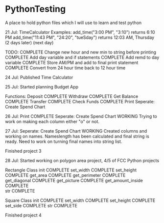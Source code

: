 # PythonTesting
A place to hold python files which I will use to learn and test python 

21 Jul:
TimeCalculator
Examples:
add_time("3:00 PM", "3:10") returns 6:10 PM
add_time("11:43 PM", "24:20", "tueSday") returns 12:03 AM, Thursday (2 days later)
(next day)

TODO:
COMPLETE Change new hour and new min to string before printing
COMPLETE Add day variable and if statements
COMPLETE Add remd to day variable
COMPLETE Store AM/PM and add to final print statement
COMPLETE Convert from 24 hour time back to 12 hour time

24 Jul:
Published Time Calculator

25 Jul:
Started planning Budget App

Functions:
Deposit COMPLETE
Withdraw COMPLETE
Get Balance COMPLETE
Transfer COMPLETE
Check Funds COMPLETE
Print
Seperate: Create Spend Chart

26 Jul:
Print                           COMPLETE
Seperate: Create Spend Chart    WORKING
Trying to work on making each column either "o" or not.

27 Jul:
Seperate: Create Spend Chart    WORKING
Created columns and working on names.
Nameslength has been calculated and final string is ready.
Need to work on turning final names into string list.

Finished project 3

28 Jul:
Started working on polygon area project, 4/5 of FCC Python projects

Rectangle Class
init                COMPLETE
set_width           COMPLETE
set_height          COMPLETE
get_area            COMPLETE
get_perimeter       COMPLETE               
get_diagonal        COMPLETE
get_picture         COMPLETE
get_amount_inside   COMPLETE       
str                 COMPLETE

Square Class
init                COMPLETE
set_width           COMPLETE
set_height          COMPLETE
set_side            COMPLETE
str                 COMPLETE

Finished project 4